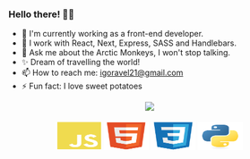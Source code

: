 ### Hello there! 🐱‍👤

- 🔭 I'm currently working as a front-end developer. 
- 🌱 I work with React, Next, Express, SASS and Handlebars. 
- 💬 Ask me about the Arctic Monkeys, I won't stop talking.
- ✨ Dream of travelling the world!
- 📫 How to reach me: igoravel21@gmail.com
- ⚡ Fun fact: I love sweet potatoes

<div align="center">
  <img height="180em" src="https://github-readme-stats.vercel.app/api/top-langs/?username=IaveL&layout=compact&langs_count=7&theme=dark"/>
</div>
  
  <div align="center" style="display: inline_block"><br>
  <img align="center" height="50" width="80" src="https://raw.githubusercontent.com/devicons/devicon/master/icons/javascript/javascript-plain.svg">
  <img align="center" height="50" width="80" src="https://raw.githubusercontent.com/devicons/devicon/master/icons/html5/html5-original.svg">
  <img align="center" height="50" width="80" src="https://raw.githubusercontent.com/devicons/devicon/master/icons/css3/css3-original.svg">
  <img align="center" height="50" width="80" src="https://raw.githubusercontent.com/devicons/devicon/master/icons/python/python-original.svg">
    
</div>


<br>
<div> 
<!-- ![Snake animation](https://github.com/rafaballerini/rafaballerini/blob/output/github-contribution-grid-snake.svg) -->
</div>
